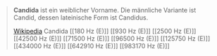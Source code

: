 > **Candida** ist ein weiblicher Vorname. Die männliche Variante ist Candid, dessen lateinische Form ist Candidus.
>
> [Wikipedia](https://de.wikipedia.org/wiki/Candida)
Candida
[[180 Hz (E)]]
[[930 Hz (E)]]
[[2500 Hz (E)]]
[[42500 Hz (E)]]
[[71500 Hz (E)]]
[[96500 Hz (E)]]
[[125750 Hz (E)]]
[[434000 Hz (E)]]
[[642910 Hz (E)]]
[[983170 Hz (E)]]